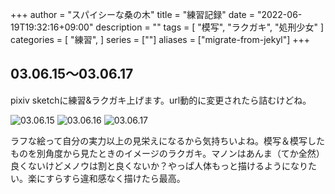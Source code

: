 +++
author = "スパイシーな桑の木"
title = "練習記録"
date = "2022-06-19T19:32:16+09:00"
description = ""
tags = [
    "模写",
    "ラクガキ",
    "処刑少女"
]
categories = [
    "練習",
]
series = [""]
aliases = ["migrate-from-jekyl"]
+++

## 03.06.15～03.06.17
pixiv sketchに練習&ラクガキ上げます。url動的に変更されたら詰むけどね。

![03.06.15](https://img-sketch.pixiv.net/uploads/medium/file/10277994/3061553202959609824.png)
![03.06.16](https://img-sketch.pixiv.net/uploads/medium/file/10277995/2384108038692766717.png)
![03.06.17](https://img-sketch.pixiv.net/uploads/medium/file/10277996/255767642729525495.png)

ラフな絵って自分の実力以上の見栄えになるから気持ちいよね。模写＆模写したものを別角度から見たときのイメージのラクガキ。マノンはあんま（てか全然）良くないけどメノウは割と良くないか？やっぱ人体もっと描けるようになりたい。楽にすらすら違和感なく描けたら最高。